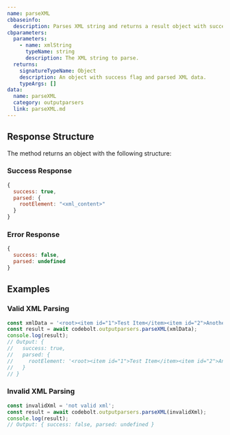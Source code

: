 ```yaml
---
name: parseXML
cbbaseinfo:
  description: Parses XML string and returns a result object with success flag and parsed data.
cbparameters:
  parameters:
    - name: xmlString
      typeName: string
      description: The XML string to parse.
  returns:
    signatureTypeName: Object
    description: An object with success flag and parsed XML data.
    typeArgs: []
data:
  name: parseXML
  category: outputparsers
  link: parseXML.md
---
```

<CBBaseInfo/> 
<CBParameters/>

## Response Structure

The method returns an object with the following structure:

### Success Response
```javascript
{
  success: true,
  parsed: {
    rootElement: "<xml_content>"
  }
}
```

### Error Response
```javascript
{
  success: false,
  parsed: undefined
}
```

## Examples

### Valid XML Parsing
```javascript
const xmlData = '<root><item id="1">Test Item</item><item id="2">Another Item</item></root>';
const result = await codebolt.outputparsers.parseXML(xmlData);
console.log(result);
// Output: {
//   success: true,
//   parsed: {
//     rootElement: '<root><item id="1">Test Item</item><item id="2">Another Item</item></root>'
//   }
// }
```

### Invalid XML Parsing
```javascript
const invalidXml = 'not valid xml';
const result = await codebolt.outputparsers.parseXML(invalidXml);
console.log(result);
// Output: { success: false, parsed: undefined }
``` 